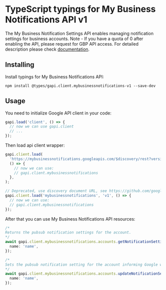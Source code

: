 # TypeScript typings for My Business Notifications API v1

The My Business Notification Settings API enables managing notification settings for business accounts. Note - If you have a quota of 0 after enabling the API, please request for GBP API access.
For detailed description please check [documentation](https://developers.google.com/my-business/).

## Installing

Install typings for My Business Notifications API:

```
npm install @types/gapi.client.mybusinessnotifications-v1 --save-dev
```

## Usage

You need to initialize Google API client in your code:

```typescript
gapi.load('client', () => {
  // now we can use gapi.client
  // ...
});
```

Then load api client wrapper:

```typescript
gapi.client.load(
  'https://mybusinessnotifications.googleapis.com/$discovery/rest?version=v1',
  () => {
    // now we can use:
    // gapi.client.mybusinessnotifications
  },
);
```

```typescript
// Deprecated, use discovery document URL, see https://github.com/google/google-api-javascript-client/blob/master/docs/reference.md#----gapiclientloadname----version----callback--
gapi.client.load('mybusinessnotifications', 'v1', () => {
  // now we can use:
  // gapi.client.mybusinessnotifications
});
```

After that you can use My Business Notifications API resources: <!-- TODO: make this work for multiple namespaces -->

```typescript
/*
Returns the pubsub notification settings for the account.
*/
await gapi.client.mybusinessnotifications.accounts.getNotificationSetting({
  name: 'name',
});

/*
Sets the pubsub notification setting for the account informing Google which topic to send pubsub notifications for. Use the notification_types field within notification_setting to manipulate the events an account wants to subscribe to. An account will only have one notification setting resource, and only one pubsub topic can be set. To delete the setting, update with an empty notification_types
*/
await gapi.client.mybusinessnotifications.accounts.updateNotificationSetting({
  name: 'name',
});
```
